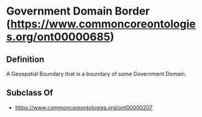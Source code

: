 # Government Domain Border (https://www.commoncoreontologies.org/ont00000685)

## Definition
A Geospatial Boundary that is a boundary of some Government Domain.

## Subclass Of
- https://www.commoncoreontologies.org/ont00000207

